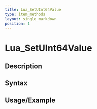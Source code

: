 ```yaml
---
title: Lua_SetUInt64Value
type: item_methods
layout: single_markdown
position: 1
---
```


# Lua_SetUInt64Value

## Description

## Syntax

## Usage/Example



